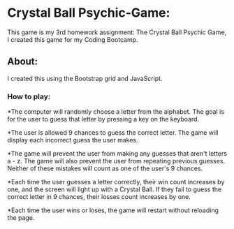 # **Crystal Ball Psychic-Game:**
This game is my 3rd homework assignment: The Crystal Ball Psychic Game,
I created this game for my Coding Bootcamp. 



## **About:**
I created this using the Bootstrap grid and JavaScript.


### **How to play:**

*The computer will randomly choose a letter from the alphabet. The goal is for the user to guess that letter by pressing a key on the keyboard.

*The user is allowed 9 chances to guess the correct letter. The game will display each incorrect guess the user makes.

*The game will prevent the user from making any guesses that aren't letters a - z. The game will also prevent the user from repeating previous guesses. Neither of these mistakes will count as one of the user's 9 chances.

*Each time the user guesses a letter correctly, their win count increases by one, and the screen will light up with a Crystal Ball. If they fail to guess the correct letter in 9 chances, their losses count increases by one.

*Each time the user wins or loses, the game will restart without reloading the page.